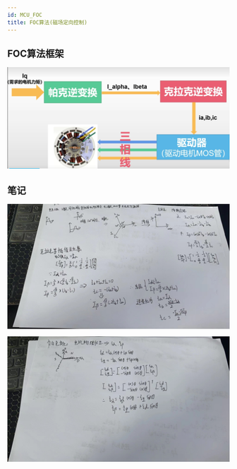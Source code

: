 ```yaml
---
id: MCU_FOC
title: FOC算法(磁场定向控制)
---
```

## FOC算法框架

![3D1](img/FOC/NO1.png)


## 笔记

![3D1](img/FOC/FOC1.jpg)

![3D1](img/FOC/FOC2.jpg)
